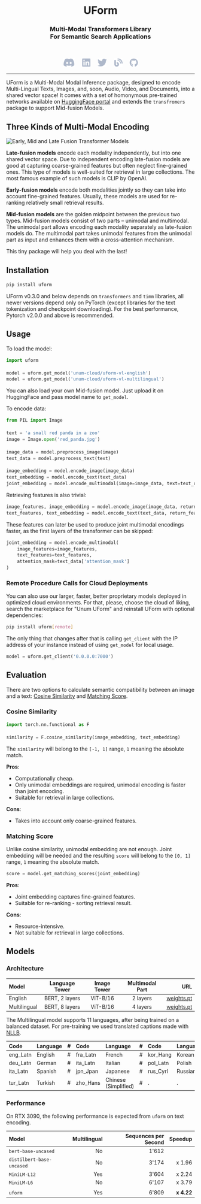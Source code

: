 <h1 align="center">UForm</h1>
<h3 align="center">
Multi-Modal Transformers Library<br/>
For Semantic Search Applications<br/>
</h3>
<br/>

<p align="center">
<a href="https://discord.gg/jsMURnSFM2"><img height="25" src="https://github.com/unum-cloud/.github/raw/main/assets/discord.svg" alt="Discord"></a>
&nbsp;&nbsp;&nbsp;
<a href="https://www.linkedin.com/company/unum-cloud/"><img height="25" src="https://github.com/unum-cloud/.github/raw/main/assets/linkedin.svg" alt="LinkedIn"></a>
&nbsp;&nbsp;&nbsp;
<a href="https://twitter.com/unum_cloud"><img height="25" src="https://github.com/unum-cloud/.github/raw/main/assets/twitter.svg" alt="Twitter"></a>
&nbsp;&nbsp;&nbsp;
<a href="https://unum.cloud/post"><img height="25" src="https://github.com/unum-cloud/.github/raw/main/assets/blog.svg" alt="Blog"></a>
&nbsp;&nbsp;&nbsp;
<a href="https://github.com/unum-cloud/uform"><img height="25" src="https://github.com/unum-cloud/.github/raw/main/assets/github.svg" alt="GitHub"></a>
</p>

---

UForm is a Multi-Modal Modal Inference package, designed to encode Multi-Lingual Texts, Images, and, soon, Audio, Video, and Documents, into a shared vector space!
It comes with a set of homonymous pre-trained networks available on [HuggingFace portal](https://huggingface.co/unum-cloud/uform) and extends the `transfromers` package to support Mid-fusion Models.

## Three Kinds of Multi-Modal Encoding

![Early, Mid and Late Fusion Transformer Models](https://raw.githubusercontent.com/unum-cloud/uform/main/assets/model_types_bg.png)

__Late-fusion models__ encode each modality independently, but into one shared vector space.
Due to independent encoding late-fusion models are good at capturing coarse-grained features but often neglect fine-grained ones.
This type of models is well-suited for retrieval in large collections.
The most famous example of such models is CLIP by OpenAI.

__Early-fusion models__ encode both modalities jointly so they can take into account fine-grained features.
Usually, these models are used for re-ranking relatively small retrieval results.

__Mid-fusion models__ are the golden midpoint between the previous two types.
Mid-fusion models consist of two parts – unimodal and multimodal.
The unimodal part allows encoding each modality separately as late-fusion models do.
The multimodal part takes unimodal features from the unimodal part as input and enhances them with a cross-attention mechanism.

This tiny package will help you deal with the last!

## Installation

```bash
pip install uform
```

UForm v0.3.0 and below depends on `transformers` and `timm` libraries, all newer versions depend only on PyTorch (except libraries for the text tokenization and checkpoint downloading). For the best performance, Pytorch v2.0.0 and above is recommended.

## Usage

To load the model:

```python
import uform

model = uform.get_model('unum-cloud/uform-vl-english')
model = uform.get_model('unum-cloud/uform-vl-multilingual')
```

You can also load your own Mid-fusion model. Just upload it on HuggingFace and pass model name to `get_model`.

To encode data:

```python
from PIL import Image

text = 'a small red panda in a zoo'
image = Image.open('red_panda.jpg')

image_data = model.preprocess_image(image)
text_data = model.preprocess_text(text)

image_embedding = model.encode_image(image_data)
text_embedding = model.encode_text(text_data)
joint_embedding = model.encode_multimodal(image=image_data, text=text_data)
```

Retrieving features is also trivial:

```python
image_features, image_embedding = model.encode_image(image_data, return_features=True)
text_features, text_embedding = model.encode_text(text_data, return_features=True)
```

These features can later be used to produce joint multimodal encodings faster, as the first layers of the transformer can be skipped:

```python
joint_embedding = model.encode_multimodal(
    image_features=image_features,
    text_features=text_features,
    attention_mask=text_data['attention_mask']
)
```

### Remote Procedure Calls for Cloud Deployments

You can also use our larger, faster, better proprietary models deployed in optimized cloud environments.
For that, please, choose the cloud of liking, search the marketplace for "Unum UForm" and reinstall UForm with optional dependencies:

```bash
pip install uform[remote]
```

The only thing that changes after that is calling `get_client` with the IP address of your instance instead of using `get_model` for local usage.

```python
model = uform.get_client('0.0.0.0:7000')
```


## Evaluation

There are two options to calculate semantic compatibility between an image and a text: [Cosine Similarity](#cosine-similarity) and [Matching Score](#matching-score).

### Cosine Similarity

```python
import torch.nn.functional as F

similarity = F.cosine_similarity(image_embedding, text_embedding)
```

The `similarity` will belong to the `[-1, 1]` range, `1` meaning the absolute match.

__Pros__:

- Computationally cheap.
- Only unimodal embeddings are required, unimodal encoding is faster than joint encoding.
- Suitable for retrieval in large collections.

__Cons__:

- Takes into account only coarse-grained features.


### Matching Score 

Unlike cosine similarity, unimodal embedding are not enough.
Joint embedding will be needed and the resulting `score` will belong to the `[0, 1]` range, `1` meaning the absolute match.

```python
score = model.get_matching_scores(joint_embedding)
```

__Pros__:

- Joint embedding captures fine-grained features.
- Suitable for re-ranking - sorting retrieval result.

__Cons__:

- Resource-intensive.
- Not suitable for retrieval in large collections.

## Models

### Architecture

| Model        | Language Tower | Image Tower | Multimodal Part |                     URL |
| :----------- | :------------: | :---------: | :-------------: | ----------------------: |
| English      | BERT, 2 layers |  ViT-B/16   |    2 layers     | [weights.pt][weights-e] |
| Multilingual | BERT, 8 layers |  ViT-B/16   |    4 layers     | [weights.pt][weights-m] |

The Multilingual model supports 11 languages, after being trained on a balanced dataset.
For pre-training we used translated captions made with [NLLB](https://github.com/facebookresearch/fairseq/tree/nllb).

| Code     | Language | #    | Code     | Language             | #    | Code     | Language |
| :------- | :------- | :--- | :------- | :------------------- | :--- | :------- | :------- |
| eng_Latn | English  | #    | fra_Latn | French               | #    | kor_Hang | Korean   |
| deu_Latn | German   | #    | ita_Latn | Italian              | #    | pol_Latn | Polish   |
| ita_Latn | Spanish  | #    | jpn_Jpan | Japanese             | #    | rus_Cyrl | Russian  |
| tur_Latn | Turkish  | #    | zho_Hans | Chinese (Simplified) | #    | .        | .        |

[weights-e]: https://huggingface.co/unum-cloud/uform/resolve/main/english/weight.pt
[weights-m]: https://huggingface.co/unum-cloud/uform/resolve/main/multilingual/weight.pt

### Performance

On RTX 3090, the following performance is expected from `uform` on text encoding.

| Model                     | Multilingual | Sequences per Second |    Speedup |
| :------------------------ | -----------: | -------------------: | ---------: |
| `bert-base-uncased`       |           No |                1'612 |            |
| `distilbert-base-uncased` |           No |                3'174 |     x 1.96 |
| `MiniLM-L12`              |          Yes |                3'604 |     x 2.24 |
| `MiniLM-L6`               |           No |                6'107 |     x 3.79 |
|                           |              |                      |            |
| `uform`                   |          Yes |                6'809 | __x 4.22__ |

